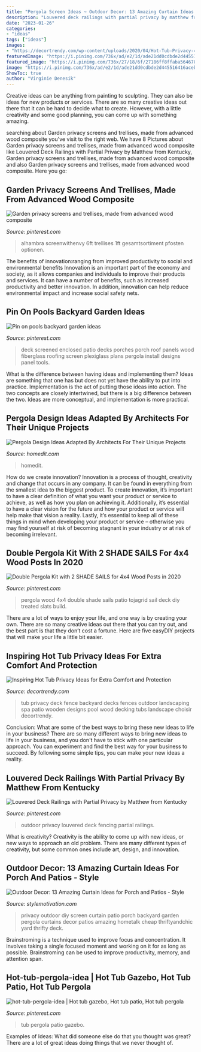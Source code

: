 ```yaml
---
title: "Pergola Screen Ideas ~ Outdoor Decor: 13 Amazing Curtain Ideas For Porch And Patios"
description: "Louvered deck railings with partial privacy by matthew from kentucky"
date: "2023-01-26"
categories:
- "ideas"
tags: ["ideas"]
images:
- "https://decortrendy.com/wp-content/uploads/2020/04/Hot-Tub-Privacy-4.jpg"
featuredImage: "https://i.pinimg.com/736x/ad/e2/1d/ade21dd0cdbde2d445516416aceb3b41.jpg"
featured_image: "https://i.pinimg.com/736x/27/18/6f/27186ff8ffaba564670fb7988cd8473d.jpg"
image: "https://i.pinimg.com/736x/ad/e2/1d/ade21dd0cdbde2d445516416aceb3b41.jpg"
ShowToc: true
author: "Virginie Denesik"
---
```



Creative ideas can be anything from painting to sculpting. They can also be ideas for new products or services. There are so many creative ideas out there that it can be hard to decide what to create. However, with a little creativity and some good planning, you can come up with something amazing.

	

		
searching about Garden privacy screens and trellises, made from advanced wood composite you've visit to the right web. We have 8 Pictures about Garden privacy screens and trellises, made from advanced wood composite like Louvered Deck Railings with Partial Privacy by Matthew from Kentucky, Garden privacy screens and trellises, made from advanced wood composite and also Garden privacy screens and trellises, made from advanced wood composite. Here you go:
		
    
## Garden Privacy Screens And Trellises, Made From Advanced Wood Composite

<img loading=lazy src="https://i.pinimg.com/736x/ad/e2/1d/ade21dd0cdbde2d445516416aceb3b41.jpg" onerror="this.onerror=null;this.src='https://tse4.mm.bing.net/th?id=OIP.IriOXvcwpachvpu1iipQuwHaFe&amp;pid=15.1';" alt="Garden privacy screens and trellises, made from advanced wood composite">

_Source: pinterest.com_

>alhambra screenwithenvy 6ft trellises 1ft gesamtsortiment pfosten optionen. 

	

The benefits of innovation:ranging from improved productivity to social and environmental benefits
Innovation is an important part of the economy and society, as it allows companies and individuals to improve their products and services. It can have a number of benefits, such as increased productivity and better innovation. In addition, innovation can help reduce environmental impact and increase social safety nets.

    
## Pin On Pools Backyard Garden Ideas

<img loading=lazy src="https://i.pinimg.com/736x/27/18/6f/27186ff8ffaba564670fb7988cd8473d.jpg" onerror="this.onerror=null;this.src='https://tse4.mm.bing.net/th?id=OIP.C3PpV9LkQ_sQaR4CCafz0AHaFj&amp;pid=15.1';" alt="Pin on pools backyard garden ideas">

_Source: pinterest.com_

>deck screened enclosed patio decks porches porch roof panels wood fiberglass roofing screen plexiglass plans pergola install designs panel tools. 

	

What is the difference between having ideas and implementing them?
Ideas are something that one has but does not yet have the ability to put into practice. Implementation is the act of putting those ideas into action. The two concepts are closely intertwined, but there is a big difference between the two. Ideas are more conceptual, and implementation is more practical.

    
## Pergola Design Ideas Adapted By Architects For Their Unique Projects

<img loading=lazy src="https://cdn.homedit.com/wp-content/uploads/2017/03/Bucktown-Three-by-Studio-Dwell-Architects-Pergola-with-White-Deck-and-Modern-Furniture.jpg" onerror="this.onerror=null;this.src='https://tse2.mm.bing.net/th?id=OIP.DKpiamOXk_v9YLVVrVERtgHaFD&amp;pid=15.1';" alt="Pergola Design Ideas Adapted By Architects For Their Unique Projects">

_Source: homedit.com_

>homedit. 

	

How do we create innovation?
Innovation is a process of thought, creativity and change that occurs in any company. It can be found in everything from the smallest idea to the biggest product. To create innovation, it’s important to have a clear definition of what you want your product or service to achieve, as well as how you plan on achieving it. Additionally, it’s essential to have a clear vision for the future and how your product or service will help make that vision a reality. Lastly, it’s essential to keep all of these things in mind when developing your product or service – otherwise you may find yourself at risk of becoming stagnant in your industry or at risk of becoming irrelevant.

    
## Double Pergola Kit With 2 SHADE SAILS For 4x4 Wood Posts In 2020

<img loading=lazy src="https://i.pinimg.com/736x/e8/c8/b4/e8c8b49da3b28121253499dcffd3d11d.jpg" onerror="this.onerror=null;this.src='https://tse2.mm.bing.net/th?id=OIP.6UeKgDalkzZE6qV9pNvfXAHaHa&amp;pid=15.1';" alt="Double Pergola Kit with 2 SHADE SAILS for 4x4 Wood Posts in 2020">

_Source: pinterest.com_

>pergola wood 4x4 double shade sails patio tojagrid sail deck diy treated slats build. 

	

There are a lot of ways to enjoy your life, and one way is by creating your own. There are so many creative ideas out there that you can try out, and the best part is that they don’t cost a fortune. Here are five easyDIY projects that will make your life a little bit easier.

    
## Inspiring Hot Tub Privacy Ideas For Extra Comfort And Protection

<img loading=lazy src="https://decortrendy.com/wp-content/uploads/2020/04/Hot-Tub-Privacy-4.jpg" onerror="this.onerror=null;this.src='https://tse1.mm.bing.net/th?id=OIP.T4F8CfNuChapSIsBIbVwkgHaLO&amp;pid=15.1';" alt="Inspiring Hot Tub Privacy Ideas for Extra Comfort and Protection">

_Source: decortrendy.com_

>tub privacy deck fence backyard decks fences outdoor landscaping spa patio wooden designs pool wood decking tubs landscape choisir decortrendy. 

	

Conclusion: What are some of the best ways to bring these new ideas to life in your business?
There are so many different ways to bring new ideas to life in your business, and you don't have to stick with one particular approach. You can experiment and find the best way for your business to succeed. By following some simple tips, you can make your new ideas a reality.

    
## Louvered Deck Railings With Partial Privacy By Matthew From Kentucky

<img loading=lazy src="https://i.pinimg.com/736x/17/ee/73/17ee7399c29bb3084d955bfeb93dbf09--outdoor-railing-outdoor-fencing.jpg" onerror="this.onerror=null;this.src='https://tse1.mm.bing.net/th?id=OIP.OxIZWd6Mcu1KItNnS5yUUgHaJ3&amp;pid=15.1';" alt="Louvered Deck Railings with Partial Privacy by Matthew from Kentucky">

_Source: pinterest.com_

>outdoor privacy louvered deck fencing partial railings. 

	

What is creativity?
Creativity is the ability to come up with new ideas, or new ways to approach an old problem. There are many different types of creativity, but some common ones include art, design, and innovation.

    
## Outdoor Decor: 13 Amazing Curtain Ideas For Porch And Patios - Style

<img loading=lazy src="https://homebnc.com/homeimg/2017/05/04-outdoor-curtain-ideas-homebnc.png" onerror="this.onerror=null;this.src='https://tse3.mm.bing.net/th?id=OIP.n1rzoBk5qlKj7Y2LKpUA6wHaKZ&amp;pid=15.1';" alt="Outdoor Decor: 13 Amazing Curtain Ideas for Porch and Patios - Style">

_Source: stylemotivation.com_

>privacy outdoor diy screen curtain patio porch backyard garden pergola curtains decor patios amazing hometalk cheap thriftyandchic yard thrifty deck. 

	

Brainstroming is a technique used to improve focus and concentration. It involves taking a single focused moment and working on it for as long as possible. Brainstroming can be used to improve productivity, memory, and attention span.

    
## Hot-tub-pergola-idea | Hot Tub Gazebo, Hot Tub Patio, Hot Tub Pergola

<img loading=lazy src="https://i.pinimg.com/736x/73/5a/c4/735ac4c89301ca30acf7de5c1b9924f5--hot-tub-pergola-hot-tub-decks.jpg" onerror="this.onerror=null;this.src='https://tse4.mm.bing.net/th?id=OIP.VnZt0HoJzuk8wF5oWZ_wBwHaFu&amp;pid=15.1';" alt="hot-tub-pergola-idea | Hot tub gazebo, Hot tub patio, Hot tub pergola">

_Source: pinterest.com_

>tub pergola patio gazebo. 

	

Examples of Ideas: What did someone else do that you thought was great?
There are a lot of great ideas doing things that we never thought of.

